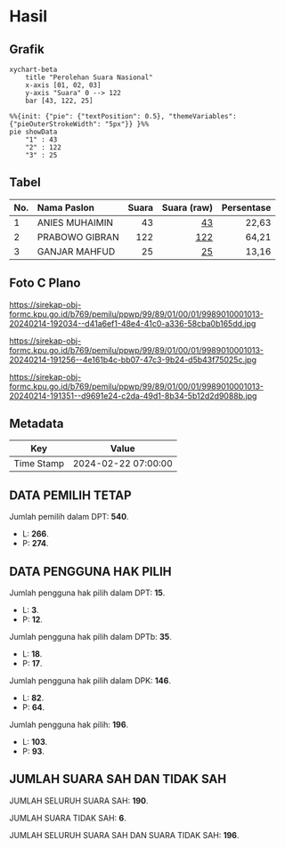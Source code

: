 # Hasil

## Grafik

```mermaid
xychart-beta
    title "Perolehan Suara Nasional"
    x-axis [01, 02, 03]
    y-axis "Suara" 0 --> 122
    bar [43, 122, 25]
```

```mermaid
%%{init: {"pie": {"textPosition": 0.5}, "themeVariables": {"pieOuterStrokeWidth": "5px"}} }%%
pie showData
    "1" : 43
    "2" : 122
    "3" : 25
```

## Tabel

| No. | Nama Paslon    | Suara | Suara (raw) | Persentase |
|:--- |:-------------- | -----:| -----------:| ----------:|
| 1   | ANIES MUHAIMIN | 43    | [43][p-1]   | 22,63      |
| 2   | PRABOWO GIBRAN | 122   | [122][p-2]  | 64,21      |
| 3   | GANJAR MAHFUD  | 25    | [25][p-3]   | 13,16      |


[p-1]: https://github.com/gigit-pemilu/pemilu-2024/blob/main/pilpres/hitung-suara/sub/99-luar-negeri/sub/89-penang-malaysia/sub/01-penang-malaysia/sub/0001-penang-malaysia/sub/013-tps-008/sub/paslon-1.txt
[p-2]: https://github.com/gigit-pemilu/pemilu-2024/blob/main/pilpres/hitung-suara/sub/99-luar-negeri/sub/89-penang-malaysia/sub/01-penang-malaysia/sub/0001-penang-malaysia/sub/013-tps-008/sub/paslon-2.txt
[p-3]: https://github.com/gigit-pemilu/pemilu-2024/blob/main/pilpres/hitung-suara/sub/99-luar-negeri/sub/89-penang-malaysia/sub/01-penang-malaysia/sub/0001-penang-malaysia/sub/013-tps-008/sub/paslon-3.txt

## Foto C Plano

https://sirekap-obj-formc.kpu.go.id/b769/pemilu/ppwp/99/89/01/00/01/9989010001013-20240214-192034--d41a6ef1-48e4-41c0-a336-58cba0b165dd.jpg

https://sirekap-obj-formc.kpu.go.id/b769/pemilu/ppwp/99/89/01/00/01/9989010001013-20240214-191256--4e161b4c-bb07-47c3-9b24-d5b43f75025c.jpg

https://sirekap-obj-formc.kpu.go.id/b769/pemilu/ppwp/99/89/01/00/01/9989010001013-20240214-191351--d9691e24-c2da-49d1-8b34-5b12d2d9088b.jpg


## Metadata

| Key        | Value               |
| ---------- | ------------------- |
| Time Stamp | 2024-02-22 07:00:00 |


## DATA PEMILIH TETAP

Jumlah pemilih dalam DPT: **540**.
 * L: **266**.
 * P: **274**.

## DATA PENGGUNA HAK PILIH

Jumlah pengguna hak pilih dalam DPT: **15**.
 * L: **3**.
 * P: **12**.

Jumlah pengguna hak pilih dalam DPTb: **35**.
 * L: **18**.
 * P: **17**.

Jumlah pengguna hak pilih dalam DPK: **146**.
 * L: **82**.
 * P: **64**.

Jumlah pengguna hak pilih: **196**.
 * L: **103**.
 * P: **93**.

## JUMLAH SUARA SAH DAN TIDAK SAH

JUMLAH SELURUH SUARA SAH: **190**.

JUMLAH SUARA TIDAK SAH: **6**.

JUMLAH SELURUH SUARA SAH DAN SUARA TIDAK SAH: **196**.


